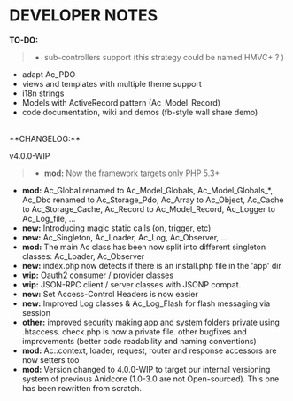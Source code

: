 DEVELOPER NOTES
====

**TO-DO:**
>* sub-controllers support (this strategy could be named HMVC+ ? )
* adapt Ac_PDO
* views and templates with multiple theme support
* i18n strings
* Models with ActiveRecord pattern (Ac_Model_Record)
* code documentation, wiki and demos (fb-style wall share demo)

<br>
**CHANGELOG:**

v4.0.0-WIP
> * __mod:__   Now the framework targets only PHP 5.3+
* __mod:__     Ac_Global renamed to Ac_Model_Globals, Ac_Model_Globals_*,
               Ac_Dbc renamed to Ac_Storage_Pdo, Ac_Array to Ac_Object,
               Ac_Cache to Ac_Storage_Cache,
               Ac_Record to Ac_Model_Record, Ac_Logger to Ac_Log_file, ...
* __new:__     Introducing magic static calls (on<eventname>, trigger<eventname>, etc) 
* __new:__     Ac_Singleton, Ac_Loader, Ac_Log, Ac_Observer, ...
* __mod:__     The main Ac class has been now split into different singleton classes: Ac_Loader, Ac_Observer
* __new:__     index.php now detects if there is an install.php file in the 'app' dir
* __wip:__     Oauth2 consumer / provider classes
* __wip:__     JSON-RPC client / server classes with JSONP compat.
* __new:__     Set Access-Control Headers is now easier
* __new:__     Improved Log classes & Ac_Log_Flash for flash messaging via session
* __other:__     improved security making app and system folders private using .htaccess. check.php is now a private file.
               other bugfixes and improvements (better code readability and naming conventions)
* __mod:__     Ac::context, loader, request, router and response accessors are now setters too
* __mod:__     Version changed to 4.0.0-WIP to target our internal versioning system of previous Anidcore (1.0-3.0 are not Open-sourced).
               This one has been rewritten from scratch.